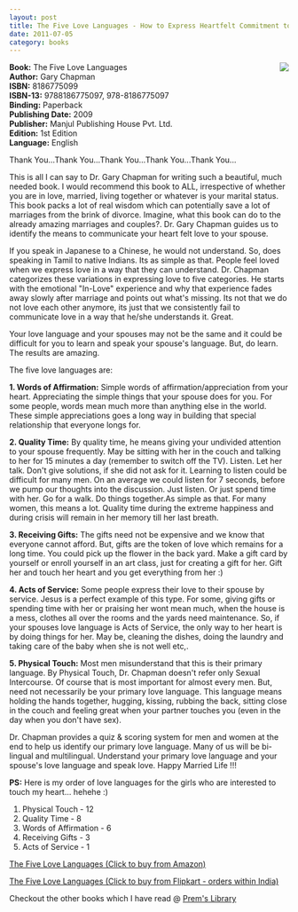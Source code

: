 ```yaml
---
layout: post
title: The Five Love Languages - How to Express Heartfelt Commitment to Your Mate
date: 2011-07-05
category: books
---
```


<img style="clear: right; float: right; margin-bottom: 1em; margin-left: 1em;" 
src="{{site.img-url}}/the-five-love-languages-gary-chapman.jpg"/>
**Book:** The Five Love Languages  
**Author:** Gary Chapman  
**ISBN:** 8186775099  
**ISBN-13:** 9788186775097, 978-8186775097  
**Binding:** Paperback  
**Publishing Date:** 2009  
**Publisher:** Manjul Publishing House Pvt. Ltd.  
**Edition:** 1st Edition  
**Language:** English  
  
Thank You...Thank You...Thank You...Thank You...Thank You...  
  
This is all I can say to Dr. Gary Chapman for writing such a beautiful, much needed book. I would recommend this book to ALL, irrespective of whether you are in love, married, living together or whatever is your marital status. This book packs a lot of real wisdom which can potentially save a lot of marriages from the brink of divorce. Imagine, what this book can do to the already amazing marriages and couples?. Dr. Gary Chapman guides us to identify the means to communicate your heart felt love to your spouse.  
  
If you speak in Japanese to a Chinese, he would not understand. So, does speaking in Tamil to native Indians. Its as simple as that. People feel loved when we express love in a way that they can understand. Dr. Chapman categorizes these variations in expressing love to five categories. He starts with the emotional "In-Love" experience and why that experience fades away slowly after marriage and points out what's missing. Its not that we do not love each other anymore, its just that we consistently fail to communicate love in a way that he/she understands it. Great.  
  
Your love language and your spouses may not be the same and it could be difficult for you to learn and speak your spouse's language. But, do learn. The results are amazing.  
  
The five love languages are:  
  
**1. Words of Affirmation:** Simple words of affirmation/appreciation from your heart. Appreciating the simple things that your spouse does for you. For some people, words mean much more than anything else in the world. These simple appreciations goes a long way in building that special relationship that everyone longs for.  
  
**2. Quality Time:** By quality time, he means giving your undivided attention to your spouse frequently. May be sitting with her in the couch and talking to her for 15 minutes a day (remember to switch off the TV). Listen. Let her talk. Don't give solutions, if she did not ask for it. Learning to listen could be difficult for many men. On an average we could listen for 7 seconds, before we pump our thoughts into the discussion. Just listen. Or just spend time with her. Go for a walk. Do things together.As simple as that. For many women, this means a lot. Quality time during the extreme happiness and during crisis will remain in her memory till her last breath.  
  
**3. Receiving Gifts:** The gifts need not be expensive and we know that everyone cannot afford. But, gifts are the token of love which remains for a long time. You could pick up the flower in the back yard. Make a gift card by yourself or enroll yourself in an art class, just for creating a gift for her. Gift her and touch her heart and you get everything from her :)  
  
**4. Acts of Service:** Some people express their love to their spouse by service. Jesus is a perfect example of this type. For some, giving gifts or spending time with her or praising her wont mean much, when the house is a mess, clothes all over the rooms and the yards need maintenance. So, if your spouses love language is Acts of Service, the only way to her heart is by doing things for her. May be, cleaning the dishes, doing the laundry and taking care of the baby when she is not well etc,.  
  
**5. Physical Touch:** Most men misunderstand that this is their primary language. By Physical Touch, Dr. Chapman doesn't refer only Sexual Intercourse. Of course that is most important for almost every men. But, need not necessarily be your primary love language. This language means holding the hands together, hugging, kissing, rubbing the back, sitting close in the couch and feeling great when your partner touches you (even in the day when you don't have sex).  
  
Dr. Chapman provides a quiz & scoring system for men and women at the end to help us identify our primary love language. Many of us will be bi-lingual and multilingual. Understand your primary love language and your spouse's love language and speak love. Happy Married Life !!!  
  
**PS:** Here is my order of love languages for the girls who are interested to touch my heart... hehehe :)  

1. Physical Touch - 12  
2. Quality Time - 8  
3. Words of Affirmation - 6  
4. Receiving Gifts - 3  
5. Acts of Service - 1  
  
[The Five Love Languages (Click to buy from Amazon)](http://www.amazon.com/Languages-Express-Heartfelt-Commitment-Comprehensive/dp/B006Q2LTRO/ref=sr_1_3?s=books&ie=UTF8&qid=1407406167&sr=1-3&keywords=the+five+love+languages&tag=booiverea-20)  
  
[The Five Love Languages (Click to buy from Flipkart - orders within India)](http://www.flipkart.com/books/8186775099?affid=INPremkblo)  

Checkout the other books which I have read @ [Prem's Library]({{site.url}}/category/books/)  
